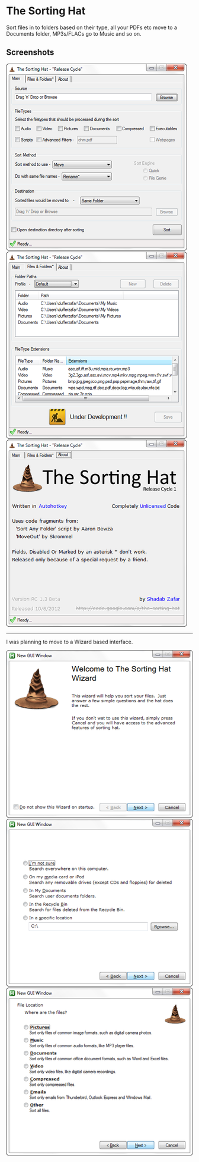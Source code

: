 # The Sorting Hat

Sort files in to folders based on their type, all your PDFs etc move to a Documents folder, MP3s/FLACs go to Music and so on.

## Screenshots

![Main Tab](screenshots/tab-main.png)
![Files & folders Tab](screenshots/tab-files-folders.png)
![About Tab](screenshots/tab-about.png)

---

I was planning to move to a Wizard based interface.

![Wizard 1](screenshots/wizard-1.png)
![Wizard 2](screenshots/wizard-2.png)
![Wizard 3](screenshots/wizard-3.png)
